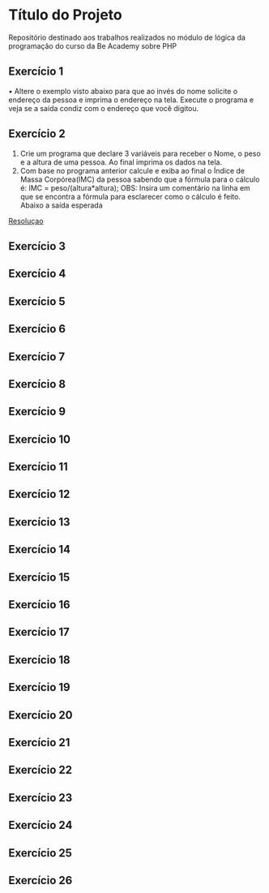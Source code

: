 # Título do Projeto

Repositório destinado aos trabalhos realizados no módulo de lógica da programação do curso da Be Academy sobre PHP

## Exercício 1

• Altere o exemplo visto abaixo para que ao
invés do nome solicite o endereço da pessoa e
imprima o endereço na tela. Execute o
programa e veja se a saída condiz com o
endereço que você digitou.

## Exercício 2

1. Crie um programa que declare 3 variáveis para
   receber o Nome, o peso e a altura de uma pessoa.
   Ao final imprima os dados na tela.
2. Com base no programa anterior calcule e exiba ao
   final o Índice de Massa Corpórea(IMC) da pessoa
   sabendo que a fórmula para o cálculo é:
   IMC = peso/(altura\*altura);
   OBS: Insira um comentário na linha em que se
   encontra a fórmula para esclarecer como o cálculo é
   feito. Abaixo a saída esperada

[Resoluçao](./exercicios/exercicio2.txt)

## Exercício 3

## Exercício 4

## Exercício 5

## Exercício 6

## Exercício 7

## Exercício 8

## Exercício 9

## Exercício 10

## Exercício 11

## Exercício 12

## Exercício 13

## Exercício 14

## Exercício 15

## Exercício 16

## Exercício 17

## Exercício 18

## Exercício 19

## Exercício 20

## Exercício 21

## Exercício 22

## Exercício 23

## Exercício 24

## Exercício 25

## Exercício 26
